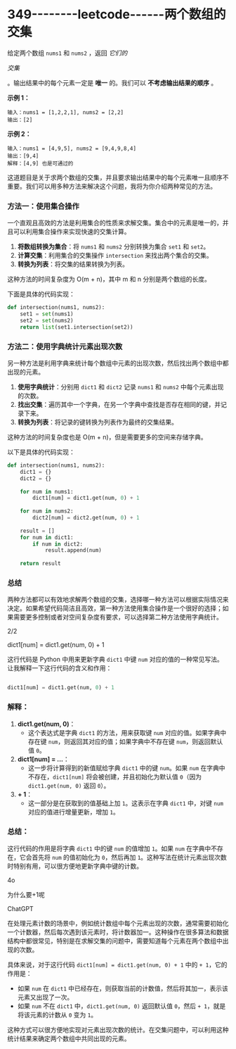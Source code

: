 # 349--------leetcode------两个数组的交集

给定两个数组 `nums1` 和 `nums2` ，返回 *它们的* 

*交集*

 。输出结果中的每个元素一定是 **唯一** 的。我们可以 **不考虑输出结果的顺序** 。



 

**示例 1：**

```
输入：nums1 = [1,2,2,1], nums2 = [2,2]
输出：[2]
```

**示例 2：**

```
输入：nums1 = [4,9,5], nums2 = [9,4,9,8,4]
输出：[9,4]
解释：[4,9] 也是可通过的
```







这道题目是关于求两个数组的交集，并且要求输出结果中的每个元素唯一且顺序不重要。我们可以用多种方法来解决这个问题，我将为你介绍两种常见的方法。

### 方法一：使用集合操作

一个直观且高效的方法是利用集合的性质来求解交集。集合中的元素是唯一的，并且可以利用集合操作来实现快速的交集计算。

1. **将数组转换为集合**：将 `nums1` 和 `nums2` 分别转换为集合 `set1` 和 `set2`。
2. **计算交集**：利用集合的交集操作 `intersection` 来找出两个集合的交集。
3. **转换为列表**：将交集的结果转换为列表。

这种方法的时间复杂度为 O(m + n)，其中 m 和 n 分别是两个数组的长度。

下面是具体的代码实现：

```python
def intersection(nums1, nums2):
    set1 = set(nums1)
    set2 = set(nums2)
    return list(set1.intersection(set2))
```

### 方法二：使用字典统计元素出现次数

另一种方法是利用字典来统计每个数组中元素的出现次数，然后找出两个数组中都出现的元素。

1. **使用字典统计**：分别用 `dict1` 和 `dict2` 记录 `nums1` 和 `nums2` 中每个元素出现的次数。
2. **找出交集**：遍历其中一个字典，在另一个字典中查找是否存在相同的键，并记录下来。
3. **转换为列表**：将记录的键转换为列表作为最终的交集结果。

这种方法的时间复杂度也是 O(m + n)，但是需要更多的空间来存储字典。

以下是具体的代码实现：

```python
def intersection(nums1, nums2):
    dict1 = {}
    dict2 = {}
    
    for num in nums1:
        dict1[num] = dict1.get(num, 0) + 1
        
    for num in nums2:
        dict2[num] = dict2.get(num, 0) + 1
        
    result = []
    for num in dict1:
        if num in dict2:
            result.append(num)
    
    return result
```

### 总结

两种方法都可以有效地求解两个数组的交集，选择哪一种方法可以根据实际情况来决定。如果希望代码简洁且高效，第一种方法使用集合操作是一个很好的选择；如果需要更多控制或者对空间复杂度有要求，可以选择第二种方法使用字典统计。



2/2









dict1[num] = dict1.get(num, 0) + 1





这行代码是 Python 中用来更新字典 `dict1` 中键 `num` 对应的值的一种常见写法。让我解释一下这行代码的含义和作用：

```python

dict1[num] = dict1.get(num, 0) + 1
```

### 解释：

1. **dict1.get(num, 0)**：
   - 这个表达式是字典 `dict1` 的方法，用来获取键 `num` 对应的值。如果字典中存在键 `num`，则返回其对应的值；如果字典中不存在键 `num`，则返回默认值 `0`。
2. **dict1[num] = ...**：
   - 这一步将计算得到的新值赋给字典 `dict1` 中的键 `num`。如果 `num` 在字典中不存在，`dict1[num]` 将会被创建，并且初始化为默认值 `0`（因为 `dict1.get(num, 0)` 返回 `0`）。
3. **+ 1**：
   - 这一部分是在获取到的值基础上加 `1`。这表示在字典 `dict1` 中，对键 `num` 对应的值进行增量更新，增加 `1`。

### 总结：

这行代码的作用是将字典 `dict1` 中的键 `num` 的值增加 `1`。如果 `num` 在字典中不存在，它会首先将 `num` 的值初始化为 `0`，然后再加 `1`。这种写法在统计元素出现次数时特别有用，可以很方便地更新字典中键的计数。





4o

为什么要+1呢



ChatGPT

在处理元素计数的场景中，例如统计数组中每个元素出现的次数，通常需要初始化一个计数器，然后每次遇到该元素时，将计数器加一。这种操作在很多算法和数据结构中都很常见，特别是在求解交集的问题中，需要知道每个元素在两个数组中出现的次数。

具体来说，对于这行代码 `dict1[num] = dict1.get(num, 0) + 1` 中的 `+ 1`，它的作用是：

- 如果 `num` 在 `dict1` 中已经存在，则获取当前的计数值，然后将其加一，表示该元素又出现了一次。
- 如果 `num` 不在 `dict1` 中，`dict1.get(num, 0)` 返回默认值 `0`，然后 `+ 1`，就是将该元素的计数从 `0` 变为 `1`。

这种方式可以很方便地实现对元素出现次数的统计。在交集问题中，可以利用这种统计结果来确定两个数组中共同出现的元素。